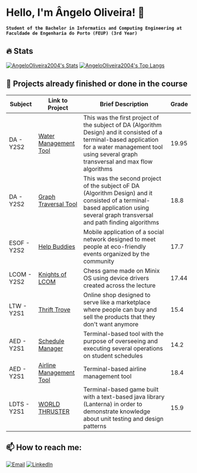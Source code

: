 # Hello, I'm Ângelo Oliveira! 👋
**`Student of the Bachelor in Informatics and Computing Engineering at Faculdade de Engenharia do Porto (FEUP) (3rd Year)`** <br>

## 🔥 Stats

[![AngeloOliveira2004's Stats](https://github-readme-stats-4kxbd50ij-angelooliveira2004s-projects.vercel.app/api?username=AngeloOliveira2004&show_icons=true&theme=radical)](https://github.com/AngeloOliveira2004)
[![AngeloOliveira2004's Top Langs](https://github-readme-stats-4kxbd50ij-angelooliveira2004s-projects.vercel.app/api/top-langs/?username=AngeloOliveira2004&layout=compact&theme=radical)](https://github.com/AngeloOliveira2004)

## 🚀 Projects already finished or done in the course

| Subject               | Link to Project                                        | Brief Description               | Grade |
|-----------------------|-------------------------------------------------------|---------------------------------|-------|
| DA -  Y2S2    | [Water Management Tool](https://github.com/AngeloOliveira2004/DA_1st_Project) | This was the first project of the subject of DA (Algorithm Design) and it consisted of a terminal-based application for a water management tool using several graph transversal and max flow algorithms   | 19.95     |
| DA -  Y2S2    | [Graph Traversal Tool](https://github.com/AngeloOliveira2004/DA_2nd_Project) | This was the second project of the subject oF DA (Algorithm Design) and it consisted of a terminal-based application using several graph transversal and path finding algorithms    | 18.8    |
| ESOF - Y2S2   | [Help Buddies](https://github.com/AngeloOliveira2004/ESOF_Project) | Mobile application of a social network designed to meet people at eco-friendly events organized by the community  | 17.7    |
| LCOM - Y2S2     | [Knights of LCOM](https://github.com/AngeloOliveira2004/LCOM_Project) | Chess game made on Minix OS using device drivers created across the lecture    | 17.44     |
| LTW - Y2S1     | [Thrift Trove](https://github.com/AngeloOliveira2004/LTW_Project) | Online shop designed to serve like a marketplace where people can buy and sell the products that they don't want anymore     | 15.4     |
| AED - Y2S1     | [Schedule Manager](https://github.com/AngeloOliveira2004/AED_1st_Project) |  Terminal-based tool with the purpose of overseeing and executing several operations on student schedules    | 14.2     |
| AED - Y2S1     | [Airline Management Tool](https://github.com/AngeloOliveira2004/AED_2nd_Project) | Terminal-based airline management tool    | 18.4       |
| LDTS - Y2S1     | [WORLD THRUSTER](https://github.com/AngeloOliveira2004/LDTS_Project) | Terminal-based game built with a text-based java library (Lanterna) in order to demonstrate knowledge about unit testing and design patterns    | 15.9     

## 📫 How to reach me:

[![Email](https://img.shields.io/badge/Email-D14836?logo=gmail&logoColor=white&style=flat)](mailto:up202207798@up.pt)
[![LinkedIn](https://img.shields.io/badge/LinkedIn-0A66C2?logo=linkedin&logoColor=white&style=flat)](https://linkedin.com/in/ângelo-oliveira-6a6388181)
